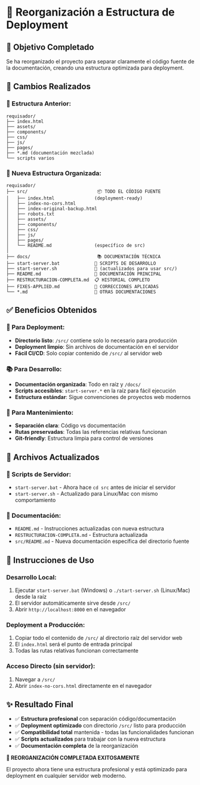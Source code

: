 # 📁 Reorganización a Estructura de Deployment

## 🎯 Objetivo Completado

Se ha reorganizado el proyecto para separar claramente el código fuente de la documentación, creando una estructura optimizada para deployment.

## 🔄 Cambios Realizados

### **📁 Estructura Anterior:**
```
requisador/
├── index.html
├── assets/
├── components/
├── css/
├── js/
├── pages/
├── *.md (documentación mezclada)
└── scripts varios
```

### **📁 Nueva Estructura Organizada:**
```
requisador/
├── src/                          📦 TODO EL CÓDIGO FUENTE
│   ├── index.html               (deployment-ready)
│   ├── index-no-cors.html
│   ├── index-original-backup.html
│   ├── robots.txt
│   ├── assets/
│   ├── components/
│   ├── css/
│   ├── js/
│   ├── pages/
│   └── README.md                (específico de src)
│
├── docs/                         📚 DOCUMENTACIÓN TÉCNICA
├── start-server.bat             🚀 SCRIPTS DE DESARROLLO
├── start-server.sh              🚀 (actualizados para usar src/)
├── README.md                    📖 DOCUMENTACIÓN PRINCIPAL
├── RESTRUCTURACION-COMPLETA.md  📋 HISTORIAL COMPLETO
├── FIXES-APPLIED.md             🔧 CORRECCIONES APLICADAS
└── *.md                         📝 OTRAS DOCUMENTACIONES
```

## ✅ Beneficios Obtenidos

### **🚀 Para Deployment:**
- **Directorio listo**: `/src/` contiene solo lo necesario para producción
- **Deployment limpio**: Sin archivos de documentación en el servidor
- **Fácil CI/CD**: Solo copiar contenido de `/src/` al servidor web

### **📚 Para Desarrollo:**
- **Documentación organizada**: Todo en raíz y `/docs/`
- **Scripts accesibles**: `start-server.*` en la raíz para fácil ejecución
- **Estructura estándar**: Sigue convenciones de proyectos web modernos

### **🔧 Para Mantenimiento:**
- **Separación clara**: Código vs documentación
- **Rutas preservadas**: Todas las referencias relativas funcionan
- **Git-friendly**: Estructura limpia para control de versiones

## 📝 Archivos Actualizados

### **🔄 Scripts de Servidor:**
- `start-server.bat` - Ahora hace `cd src` antes de iniciar el servidor
- `start-server.sh` - Actualizado para Linux/Mac con mismo comportamiento

### **📖 Documentación:**
- `README.md` - Instrucciones actualizadas con nueva estructura
- `RESTRUCTURACION-COMPLETA.md` - Estructura actualizada
- `src/README.md` - Nueva documentación específica del directorio fuente

## 🚀 Instrucciones de Uso

### **Desarrollo Local:**
1. Ejecutar `start-server.bat` (Windows) o `./start-server.sh` (Linux/Mac) desde la raíz
2. El servidor automáticamente sirve desde `/src/`
3. Abrir `http://localhost:8000` en el navegador

### **Deployment a Producción:**
1. Copiar todo el contenido de `/src/` al directorio raíz del servidor web
2. El `index.html` será el punto de entrada principal
3. Todas las rutas relativas funcionan correctamente

### **Acceso Directo (sin servidor):**
1. Navegar a `/src/`
2. Abrir `index-no-cors.html` directamente en el navegador

## ✨ Resultado Final

- ✅ **Estructura profesional** con separación código/documentación
- ✅ **Deployment optimizado** con directorio `/src/` listo para producción
- ✅ **Compatibilidad total** mantenida - todas las funcionalidades funcionan
- ✅ **Scripts actualizados** para trabajar con la nueva estructura
- ✅ **Documentación completa** de la reorganización

**🎉 REORGANIZACIÓN COMPLETADA EXITOSAMENTE**

El proyecto ahora tiene una estructura profesional y está optimizado para deployment en cualquier servidor web moderno.
